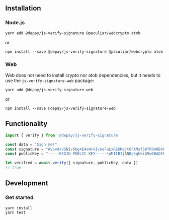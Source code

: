 ## Installation

### Node.js

```
yarn add @depay/js-verify-signature @peculiar/webcrypto atob
```

or 

```
npm install --save @depay/js-verify-signature @peculiar/webcrypto atob
```

### Web

Web does not need to install crypto nor atob dependencies, but it needs to use the `js-verify-signature-web` package:

```
yarn add @depay/js-verify-signature-web
```

or 

```
npm install --save @depay/js-verify-signature-web
```

## Functionality

```javascript
import { verify } from '@depay/js-verify-signature'

const data = "Sign me!"
const signature = "AVovd+VSNI/6bg4E4eH+VI/neFuLxREKRqjtOFAMafSOTR9m0B96bBJdAxJ8\n8raPMCkg6R80uc48kV5UsaKCTbo4W+KUHlXONS2RPJz2DCO6E8Kq9K3h7GbB\nO2PUWAD/r4zALkp8gFymyte5E/iRq8AEHTjaPtuYltIzfP7TV8sW3nhFxrTG\nBWG4/fIgb1m+KsAYD19dOSpghOvhJC/WbMJOIt4YeiyZDU9I9G+F5dl6so/m\nxm93jkUq2mJnV8vuXjqRn/KrcTFZPxNTQVSTF/oOpVjXMsPLyJqJxS7giq2u\n2Y/4qquDzmiCdqK8woqrBP13cf0+kkeYS9lmJ14fTQ==\n"
const publicKey = "-----BEGIN PUBLIC KEY-----\nMIIBIjANBgkqhkiG9w0BAQEFAAOCAQ8AMIIBCgKCAQEA7Uao+6ZgMCCJmvTeOZY7\nf33PZrclAygUoVObqMka3GEGZTcHeBMxGAzs2upwjtn7OcMej7EoVGPDnPaNlgdW\nWRYXe/HG5M4yqSJWbPpuEejxVuNd8DWCKn1V0lvlVy/SCdzBaU0RCvuSiW0PoEla\nsAQr5jKr+R8ORnnU7EZlfAeol07T0AHeB1HBRNuRkBZY+KjN3eOmGMP1ClPJfLhK\nDS7pB1/lfZoPEIYdvB0r6EujKrZv88kLZXFb/OVnr/OsVEpriZlKWWWFTNaMnAHp\n330g1dVh0oEHoiz98G/sFHhr4TsQlp+avfpOlaaVNVf+WuFEIohJspj1MSHdmv6L\n3QIDAQAB\n-----END PUBLIC KEY-----\n"

let verified = await verify({ signature, publicKey, data })
// true
```

## Development

### Get started

```
yarn install
yarn test
```
